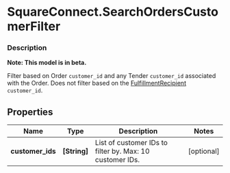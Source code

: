 # SquareConnect.SearchOrdersCustomerFilter

### Description
**Note: This model is in beta.**

Filter based on Order `customer_id` and any Tender `customer_id` associated with the Order. Does not filter based on the [FulfillmentRecipient](#type-orderfulfillmentrecipient) `customer_id`.

## Properties
Name | Type | Description | Notes
------------ | ------------- | ------------- | -------------
**customer_ids** | **[String]** | List of customer IDs to filter by.  Max: 10 customer IDs. | [optional] 


